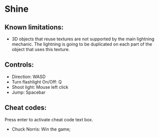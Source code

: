 # Shine

Known limitations:
------------------
- 3D objects that reuse textures are not supported by the main lightning mechanic. The lightning is going to be duplicated on each part of the object that uses this texture.

Controls:
------------------
- Direction: WASD
- Turn flashlight On/Off: Q
- Shoot light: Mouse left click
- Jump: Spacebar

Cheat codes:
-----------------
Press enter to activate cheat code text box.

- Chuck Norris: Win the game;
